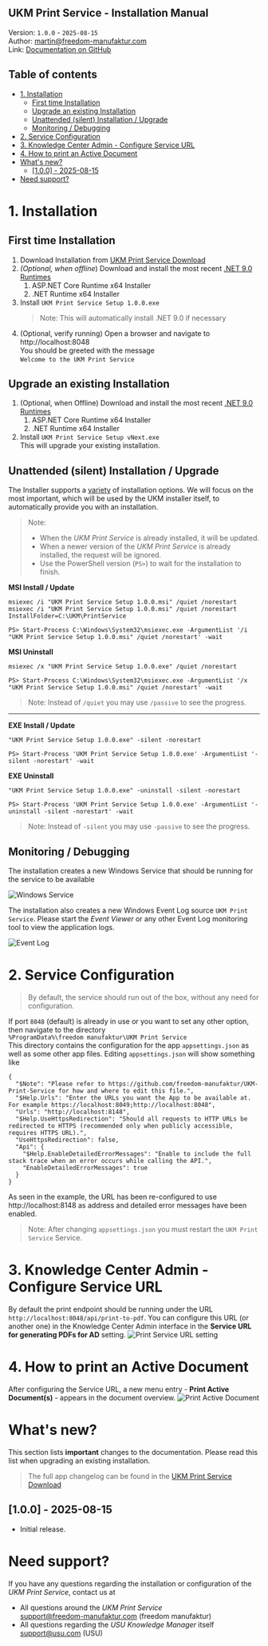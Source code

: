 ﻿UKM Print Service - Installation Manual
---
Version: `1.0.0` - `2025-08-15` \
Author: [martin@freedom-manufaktur.com](mailto:martin@freedom-manufaktur.com) \
Link: [Documentation on GitHub](https://github.com/freedom-manufaktur/UKM-Print-Service/tree/main/Documentation/UKM%20Print%20Service%20Installation%20Manual.md)

Table of contents
---
<!--TOC-->
- [1. Installation](#1-installation)
  - [First time Installation](#first-time-installation)
  - [Upgrade an existing Installation](#upgrade-an-existing-installation)
  - [Unattended (silent) Installation / Upgrade](#unattended-silent-installation--upgrade)
  - [Monitoring / Debugging](#monitoring--debugging)
- [2. Service Configuration](#2-service-configuration)
- [3. Knowledge Center Admin - Configure Service URL](#3-knowledge-center-admin---configure-service-url)
- [4. How to print an Active Document](#4-how-to-print-an-active-document)
- [What's new?](#whats-new)
  - [\[1.0.0\] - 2025-08-15](#100---2025-08-15)
- [Need support?](#need-support)
<!--/TOC-->

# 1. Installation
## First time Installation
1.  Download Installation from [UKM Print Service Download](https://freedommanufaktur.sharepoint.com/:f:/g/EhMX6-rpTWxGrZTHbR4M7egBmjveMyi0xERXPiohuq8OTw?e=pJnNZ9)
2.  *(Optional, when offline*) Download and install the most recent [.NET 9.0 Runtimes](https://dotnet.microsoft.com/en-us/download/dotnet/9.0)
    1. ASP.NET Core Runtime x64 Installer
    2. .NET Runtime x64 Installer
3.	Install `UKM Print Service Setup 1.0.0.exe`
    > Note: This will automatically install .NET 9.0 if necessary
4.  (Optional, verify running) Open a browser and navigate to \
    http://localhost:8048 \
    You should be greeted with the message\
    `Welcome to the UKM Print Service`

## Upgrade an existing Installation
1.	(Optional, when Offline) Download and install the most recent [.NET 9.0 Runtimes](https://dotnet.microsoft.com/en-us/download/dotnet/9.0)
    1.  ASP.NET Core Runtime x64 Installer
    2.	.NET Runtime x64 Installer
2.	Install `UKM Print Service Setup vNext.exe` \
    This will upgrade your existing installation.

## Unattended (silent) Installation / Upgrade
The Installer supports a [variety](https://stackoverflow.com/a/44347702/394076) of installation options. We will focus on the most important, which will be used by the UKM installer itself, to automatically provide you with an installation.

> Note:
> - When the *UKM Print Service* is already installed, it will be updated.
> - When a newer version of the *UKM Print Service* is already installed, the request will be ignored.
> - Use the PowerShell version (`PS>`) to wait for the installation to finish.

**MSI Install / Update**
```
msiexec /i "UKM Print Service Setup 1.0.0.msi" /quiet /norestart
msiexec /i "UKM Print Service Setup 1.0.0.msi" /quiet /norestart InstallFolder=C:\UKM\PrintService

PS> Start-Process C:\Windows\System32\msiexec.exe -ArgumentList '/i "UKM Print Service Setup 1.0.0.msi" /quiet /norestart' -wait
```
**MSI Uninstall**
```
msiexec /x "UKM Print Service Setup 1.0.0.exe" /quiet /norestart

PS> Start-Process C:\Windows\System32\msiexec.exe -ArgumentList '/x "UKM Print Service Setup 1.0.0.msi" /quiet /norestart' -wait
```
> Note: Instead of `/quiet` you may use `/passive` to see the progress.

---

**EXE Install / Update**
```
"UKM Print Service Setup 1.0.0.exe" -silent -norestart

PS> Start-Process 'UKM Print Service Setup 1.0.0.exe' -ArgumentList '-silent -norestart' -wait
```
**EXE Uninstall**
```
"UKM Print Service Setup 1.0.0.exe" -uninstall -silent -norestart

PS> Start-Process 'UKM Print Service Setup 1.0.0.exe' -ArgumentList '-uninstall -silent -norestart' -wait
```
> Note: Instead of `-silent` you may use `-passive` to see the progress.

## Monitoring / Debugging

The installation creates a new Windows Service that should be running for the service to be available

![Windows Service](Images/Windows%20Service.png)

The installation also creates a new Windows Event Log source `UKM Print Service`. Please start the *Event Viewer* or any other Event Log monitoring tool to view the application logs.

![Event Log](Images/Windows%20Service%20Event%20Log.png)

# 2. Service Configuration
> By default, the service should run out of the box, without any need for configuration.

If port `8048` (default) is already in use or you want to set any other option, then navigate to the directory \
`%ProgramData%\freedom manufaktur\UKM Print Service` \
This directory contains the configuration for the app `appsettings.json` as well as some other app files.
Editing `appsettings.json` will show something like
```
{
  "$Note": "Please refer to https://github.com/freedom-manufaktur/UKM-Print-Service for how and where to edit this file.",
  "$Help.Urls": "Enter the URLs you want the App to be available at. For example https://localhost:8049;http://localhost:8048",
  "Urls": "http://localhost:8148",
  "$Help.UseHttpsRedirection": "Should all requests to HTTP URLs be redirected to HTTPS (recommended only when publicly accessible, requires HTTPS URL).",
  "UseHttpsRedirection": false,
  "Api": {
    "$Help.EnableDetailedErrorMessages": "Enable to include the full stack trace when an error occurs while calling the API.",
    "EnableDetailedErrorMessages": true
  }
}
```
As seen in the example, the URL has been re-configured to use http://localhost:8148 as address and detailed error messages have been enabled.
> Note: After changing `appsettings.json` you must restart the `UKM Print Service` Service.

# 3. Knowledge Center Admin - Configure Service URL
By default the print endpoint should be running under the URL `http://localhost:8048/api/print-to-pdf`.
You can configure this URL (or another one) in the Knowledge Center Admin interface in the **Service URL for generating PDFs for AD** setting.
![Print Service URL setting](<Images/Knowledge Base Admin - Print Service URL.png>)

# 4. How to print an Active Document
After configuring the Service URL, a new menu entry - **Print Active Document(s)** - appears in the document overview.
![Print Active Document](<Images/Knowledge Base - Print Active Document.png>)

# What's new?
This section lists **important** changes to the documentation.
Please read this list when upgrading an existing installation.
> The full app changelog can be found in the [UKM Print Service Download](https://freedommanufaktur.sharepoint.com/:f:/g/EhMX6-rpTWxGrZTHbR4M7egBmjveMyi0xERXPiohuq8OTw?e=pJnNZ9)

## [1.0.0] - 2025-08-15
- Initial release.

# Need support?
If you have any questions regarding the installation or configuration of the *UKM Print Service*, contact us at
- All questions around the *UKM Print Service* \
  [support@freedom-manufaktur.com](mailto:support@freedom-manufaktur.com) (freedom manufaktur)
- All questions regarding the *USU Knowledge Manager* itself \
  [support@usu.com](mailto:support@usu.com) (USU)
